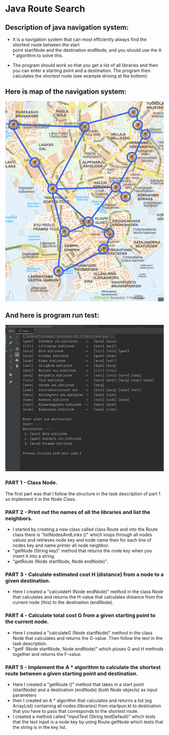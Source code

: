 # Java Route Search

## Description of java navigation system:
- It is a navigation system that can most efficiently always find the shortest route between the start  
 point startNode and the destination endNode, and you should use the A * algorithm to solve this.

- The program should work so that you get a list of all libraries and then you can enter a starting point and a destination. The program then calculates the shortest route (see example driving at the bottom).


## Here is map of the navigation system:
![](images/image2.png)

## And here is program run test: 
![](images/image.png)

### PART 1 - Class Node.
The first part was that I follow the structure in the task description of part 1 so implement it in the Node Class.
### PART 2 - Print out the names of all the libraries and list the neighbors.

- I started by creating a new class called class Route and into the Route class there is "listNodesAndLinks ()" which loops through all nodes values ​​and retrieves node key and node name then for each line of nodes key and name printer all node neighbor.
- "getNode (String key)" method that returns the node key when you insert it into a string.
- "getRoute (Node startNode, Node endNode)".


### PART 3 - Calculate estimated cost H (distance) from a node to a given destination.
- Here I created a "calculateH (Node endNode)" method in the class Node that calculates and returns the H-value that calculates distance from the current node (this) to the destination (endNode).

### PART 4 ​​- Calculate total cost G from a given starting point to the current node.

- Here I created a "calculateG (Node startNode)" method in the class Node that calculates and returns the G-value. Then follow the text in the task description.
- "getF (Node startNode, Node endNode)" which pluses G and H methods together and returns the F-value.

### PART 5 - Implement the A * algorithm to calculate the shortest route between a given starting point and destination.
- Here I created a "getRoute ()" method that takes in a start point (startNode) and a destination (endNode) (both Node objects) as input parameters
- then I created an A * algorithm that calculates and returns a list (eg ArrayList) containing all nodes (libraries) from startpun.kt to destination that you have to pass that corresponds to the shortest route.
- I created a method called "inputTest (String textDefault)" which tests that the text input is a node key by using Route.getNode which tests that the string is in the key list.


 